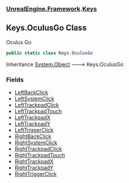 ### [UnrealEngine.Framework](./UnrealEngine-Framework.md 'UnrealEngine.Framework').[Keys](./Keys.md 'UnrealEngine.Framework.Keys')
## Keys.OculusGo Class
Oculus Go  
```csharp
public static class Keys.OculusGo
```
Inheritance [System.Object](https://docs.microsoft.com/en-us/dotnet/api/System.Object 'System.Object') &#129106; Keys.OculusGo  
### Fields
- [LeftBackClick](./Keys-OculusGo-LeftBackClick.md 'UnrealEngine.Framework.Keys.OculusGo.LeftBackClick')
- [LeftSystemClick](./Keys-OculusGo-LeftSystemClick.md 'UnrealEngine.Framework.Keys.OculusGo.LeftSystemClick')
- [LeftTrackpadClick](./Keys-OculusGo-LeftTrackpadClick.md 'UnrealEngine.Framework.Keys.OculusGo.LeftTrackpadClick')
- [LeftTrackpadTouch](./Keys-OculusGo-LeftTrackpadTouch.md 'UnrealEngine.Framework.Keys.OculusGo.LeftTrackpadTouch')
- [LeftTrackpadX](./Keys-OculusGo-LeftTrackpadX.md 'UnrealEngine.Framework.Keys.OculusGo.LeftTrackpadX')
- [LeftTrackpadY](./Keys-OculusGo-LeftTrackpadY.md 'UnrealEngine.Framework.Keys.OculusGo.LeftTrackpadY')
- [LeftTriggerClick](./Keys-OculusGo-LeftTriggerClick.md 'UnrealEngine.Framework.Keys.OculusGo.LeftTriggerClick')
- [RightBackClick](./Keys-OculusGo-RightBackClick.md 'UnrealEngine.Framework.Keys.OculusGo.RightBackClick')
- [RightSystemClick](./Keys-OculusGo-RightSystemClick.md 'UnrealEngine.Framework.Keys.OculusGo.RightSystemClick')
- [RightTrackpadClick](./Keys-OculusGo-RightTrackpadClick.md 'UnrealEngine.Framework.Keys.OculusGo.RightTrackpadClick')
- [RightTrackpadTouch](./Keys-OculusGo-RightTrackpadTouch.md 'UnrealEngine.Framework.Keys.OculusGo.RightTrackpadTouch')
- [RightTrackpadX](./Keys-OculusGo-RightTrackpadX.md 'UnrealEngine.Framework.Keys.OculusGo.RightTrackpadX')
- [RightTrackpadY](./Keys-OculusGo-RightTrackpadY.md 'UnrealEngine.Framework.Keys.OculusGo.RightTrackpadY')
- [RightTriggerClick](./Keys-OculusGo-RightTriggerClick.md 'UnrealEngine.Framework.Keys.OculusGo.RightTriggerClick')

